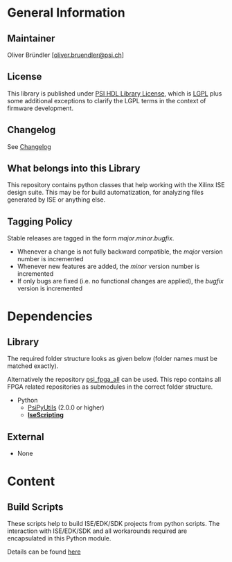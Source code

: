 # General Information

## Maintainer
Oliver Bründler [oliver.bruendler@psi.ch]

## License
This library is published under [PSI HDL Library License](License.txt), which is [LGPL](LGPL2_1.txt) plus some additional exceptions to clarify the LGPL terms in the context of firmware development.

## Changelog
See [Changelog](Changelog.md)

## What belongs into this Library
This repository contains python classes that help working with the Xilinx ISE design suite. This may be for build automatization, for analyzing files generated by ISE or anything else.

## Tagging Policy
Stable releases are tagged in the form *major*.*minor*.*bugfix*. 

* Whenever a change is not fully backward compatible, the *major* version number is incremented
* Whenever new features are added, the *minor* version number is incremented
* If only bugs are fixed (i.e. no functional changes are applied), the *bugfix* version is incremented

# Dependencies
## Library
The required folder structure looks as given below (folder names must be matched exactly). 

Alternatively the repository [psi\_fpga\_all](https://github.com/paulscherrerinstitute/psi_fpga_all) can be used. This repo contains all FPGA related repositories as submodules in the correct folder structure.
* Python
  * [PsiPyUtils](https://github.com/paulscherrerinstitute/PsiPyUtils) (2.0.0 or higher)
  * [**IseScripting**](https://github.com/paulscherrerinstitute/IseScripting)

## External
* None

# Content

## Build Scripts
These scripts help to build ISE/EDK/SDK projects from python scripts. The interaction with ISE/EDK/SDK and all workarounds required are encapsulated in this Python module.

Details can be found [here](Build/README.md)









 